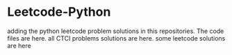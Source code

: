 # Leetcode-Python
adding the python leetcode problem solutions in this repositories. 
The code files are here.
all CTCI problems solutions are here.
some leetcode solutions are here


























































































































































































































